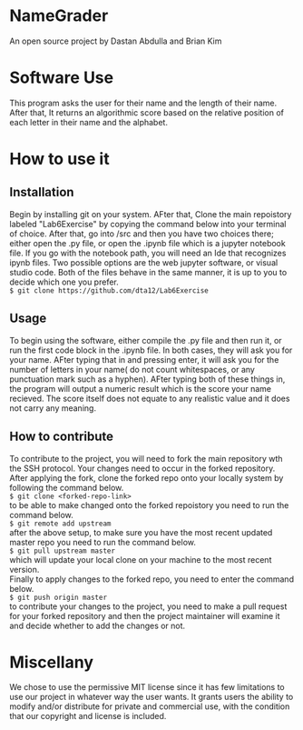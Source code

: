 # NameGrader
An open source project by Dastan Abdulla and Brian Kim
# Software Use
This program asks the user for their name and the length of their name. After that, It returns an algorithmic score based on the relative position of each letter in their name and the alphabet.
# How to use it
## Installation
Begin by installing git on your system. AFter that, Clone the main repoistory labeled "Lab6Exercise" by copying the command below into your terminal of choice. After that, go into /src and then you have two choices there; either open the .py file, or open the .ipynb file which is a jupyter notebook file. If you go with the notebook path, you will need an Ide that recognizes ipynb files. Two possible options are the web jupyter software, or visual studio code. Both of the files behave in the same manner, it is up to you to decide which one you prefer. <br/>
``
$ git clone https://github.com/dta12/Lab6Exercise
``

## Usage
To begin using the software, either compile the .py file and then run it, or run the first code block in the .ipynb file. In both cases, they will ask you for your name. AFter typing that in and pressing enter, it will ask you for the number of letters in your name( do not count whitespaces, or any punctuation mark such as a hyphen). AFter typing both of these things in, the program will output a numeric result which is the score your name recieved. The score itself does not equate to any realistic value and it does not carry any meaning.
## How to contribute
To contribute to the project, you will need to fork the main repository wth the SSH protocol. Your changes need to occur in the forked repository. After applying the fork, clone the forked repo onto your locally system by following the command below. <br/>
``
$ git clone <forked-repo-link>
``<br/>
to be able to make changed onto the forked repoistory you need to run the command below. <br/>
``
$ git remote add upstream 
``<br/>
after the above setup, to make sure you have the most recent updated master repo you need to run the command below. <br/>
``
$ git pull upstream master
``<br/>
which will update your local clone on your machine to the most recent version. <br/>
Finally to apply changes to the forked repo, you need to enter the command below.<br/>
``
$ git push origin master
``<br/>
to contribute your changes to the project, you need to make a pull request for your forked repository and then the project maintainer will examine it and decide whether to add the changes or not. <br/>
# Miscellany
We chose to use the permissive MIT license since it has few limitations to use our project in whatever way the user wants. It grants users the ability to modify and/or distribute for private and commercial use, with the condition that our copyright and license is included.


